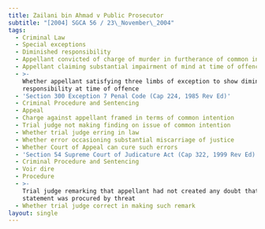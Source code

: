 ```yaml
---
title: Zailani bin Ahmad v Public Prosecutor
subtitle: "[2004] SGCA 56 / 23\_November\_2004"
tags:
  - Criminal Law
  - Special exceptions
  - Diminished responsibility
  - Appellant convicted of charge of murder in furtherance of common intention
  - Appellant claiming substantial impairment of mind at time of offence
  - >-
    Whether appellant satisfying three limbs of exception to show diminished
    responsibility at time of offence
  - 'Section 300 Exception 7 Penal Code (Cap 224, 1985 Rev Ed)'
  - Criminal Procedure and Sentencing
  - Appeal
  - Charge against appellant framed in terms of common intention
  - Trial judge not making finding on issue of common intention
  - Whether trial judge erring in law
  - Whether error occasioning substantial miscarriage of justice
  - Whether Court of Appeal can cure such errors
  - 'Section 54 Supreme Court of Judicature Act (Cap 322, 1999 Rev Ed)'
  - Criminal Procedure and Sentencing
  - Voir dire
  - Procedure
  - >-
    Trial judge remarking that appellant had not created any doubt that his
    statement was procured by threat
  - Whether trial judge correct in making such remark
layout: single
---
```



